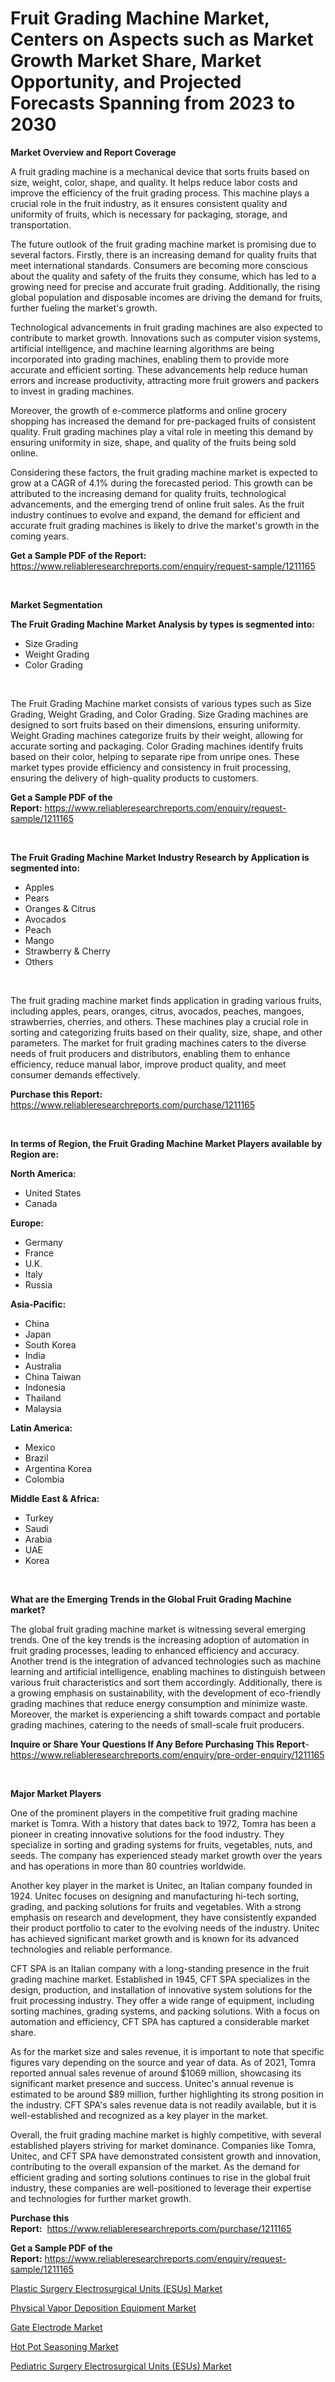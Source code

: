 <p><h1>Fruit Grading Machine Market, Centers on Aspects such as Market Growth Market Share, Market Opportunity, and Projected Forecasts Spanning from 2023 to 2030</h1></p><p><strong>Market Overview and Report Coverage</strong></p>
<p><p>A fruit grading machine is a mechanical device that sorts fruits based on size, weight, color, shape, and quality. It helps reduce labor costs and improve the efficiency of the fruit grading process. This machine plays a crucial role in the fruit industry, as it ensures consistent quality and uniformity of fruits, which is necessary for packaging, storage, and transportation.</p><p>The future outlook of the fruit grading machine market is promising due to several factors. Firstly, there is an increasing demand for quality fruits that meet international standards. Consumers are becoming more conscious about the quality and safety of the fruits they consume, which has led to a growing need for precise and accurate fruit grading. Additionally, the rising global population and disposable incomes are driving the demand for fruits, further fueling the market's growth.</p><p>Technological advancements in fruit grading machines are also expected to contribute to market growth. Innovations such as computer vision systems, artificial intelligence, and machine learning algorithms are being incorporated into grading machines, enabling them to provide more accurate and efficient sorting. These advancements help reduce human errors and increase productivity, attracting more fruit growers and packers to invest in grading machines.</p><p>Moreover, the growth of e-commerce platforms and online grocery shopping has increased the demand for pre-packaged fruits of consistent quality. Fruit grading machines play a vital role in meeting this demand by ensuring uniformity in size, shape, and quality of the fruits being sold online.</p><p>Considering these factors, the fruit grading machine market is expected to grow at a CAGR of 4.1% during the forecasted period. This growth can be attributed to the increasing demand for quality fruits, technological advancements, and the emerging trend of online fruit sales. As the fruit industry continues to evolve and expand, the demand for efficient and accurate fruit grading machines is likely to drive the market's growth in the coming years.</p></p>
<p><strong>Get a Sample PDF of the Report:</strong> <a href="https://www.reliableresearchreports.com/enquiry/request-sample/1211165">https://www.reliableresearchreports.com/enquiry/request-sample/1211165</a></p>
<p>&nbsp;</p>
<p><strong>Market Segmentation</strong></p>
<p><strong>The Fruit Grading Machine Market Analysis by types is segmented into:</strong></p>
<p><ul><li>Size Grading</li><li>Weight Grading</li><li>Color Grading</li></ul></p>
<p>&nbsp;</p>
<p><p>The Fruit Grading Machine market consists of various types such as Size Grading, Weight Grading, and Color Grading. Size Grading machines are designed to sort fruits based on their dimensions, ensuring uniformity. Weight Grading machines categorize fruits by their weight, allowing for accurate sorting and packaging. Color Grading machines identify fruits based on their color, helping to separate ripe from unripe ones. These market types provide efficiency and consistency in fruit processing, ensuring the delivery of high-quality products to customers.</p></p>
<p><strong>Get a Sample PDF of the Report:</strong>&nbsp;<a href="https://www.reliableresearchreports.com/enquiry/request-sample/1211165">https://www.reliableresearchreports.com/enquiry/request-sample/1211165</a></p>
<p>&nbsp;</p>
<p><strong>The Fruit Grading Machine Market Industry Research by Application is segmented into:</strong></p>
<p><ul><li>Apples</li><li>Pears</li><li>Oranges & Citrus</li><li>Avocados</li><li>Peach</li><li>Mango</li><li>Strawberry & Cherry</li><li>Others</li></ul></p>
<p>&nbsp;</p>
<p><p>The fruit grading machine market finds application in grading various fruits, including apples, pears, oranges, citrus, avocados, peaches, mangoes, strawberries, cherries, and others. These machines play a crucial role in sorting and categorizing fruits based on their quality, size, shape, and other parameters. The market for fruit grading machines caters to the diverse needs of fruit producers and distributors, enabling them to enhance efficiency, reduce manual labor, improve product quality, and meet consumer demands effectively.</p></p>
<p><strong>Purchase this Report:</strong>&nbsp; <a href="https://www.reliableresearchreports.com/purchase/1211165">https://www.reliableresearchreports.com/purchase/1211165</a></p>
<p>&nbsp;</p>
<p><strong>In terms of Region, the Fruit Grading Machine Market Players available by Region are:</strong></p>
<p>
    <p> <strong> North America: </strong>
        <ul>
            <li>United States</li>
            <li>Canada</li>
        </ul>
        </p> 
    <p> <strong> Europe: </strong>
        <ul>
            <li>Germany</li>
            <li>France</li>
            <li>U.K.</li>
            <li>Italy</li>
            <li>Russia</li>
        </ul>
        </p> 
    <p> <strong> Asia-Pacific: </strong>
        <ul>
            <li>China</li>
            <li>Japan</li>
            <li>South Korea</li>
            <li>India</li>
            <li>Australia</li>
            <li>China Taiwan</li>
            <li>Indonesia</li>
            <li>Thailand</li>
            <li>Malaysia</li>
        </ul>
        </p> 
    <p> <strong> Latin America: </strong>
        <ul>
            <li>Mexico</li>
            <li>Brazil</li>
            <li>Argentina Korea</li>
            <li>Colombia</li>
        </ul>
        </p> 
    <p> <strong> Middle East & Africa: </strong>
        <ul>
            <li>Turkey</li>
            <li>Saudi</li>
            <li>Arabia</li>
            <li>UAE</li>
            <li>Korea</li>
        </ul>
    </p>
    </p>
<p>&nbsp;</p>
<p><strong>What are the Emerging Trends in the Global Fruit Grading Machine market?</strong></p>
<p><p>The global fruit grading machine market is witnessing several emerging trends. One of the key trends is the increasing adoption of automation in fruit grading processes, leading to enhanced efficiency and accuracy. Another trend is the integration of advanced technologies such as machine learning and artificial intelligence, enabling machines to distinguish between various fruit characteristics and sort them accordingly. Additionally, there is a growing emphasis on sustainability, with the development of eco-friendly grading machines that reduce energy consumption and minimize waste. Moreover, the market is experiencing a shift towards compact and portable grading machines, catering to the needs of small-scale fruit producers.</p></p>
<p><strong>Inquire or Share Your Questions If Any Before Purchasing This Report</strong>- <a href="https://www.reliableresearchreports.com/enquiry/pre-order-enquiry/1211165">https://www.reliableresearchreports.com/enquiry/pre-order-enquiry/1211165</a></p>
<p>&nbsp;</p>
<p><strong>Major Market Players</strong></p>
<p><p>One of the prominent players in the competitive fruit grading machine market is Tomra. With a history that dates back to 1972, Tomra has been a pioneer in creating innovative solutions for the food industry. They specialize in sorting and grading systems for fruits, vegetables, nuts, and seeds. The company has experienced steady market growth over the years and has operations in more than 80 countries worldwide.</p><p>Another key player in the market is Unitec, an Italian company founded in 1924. Unitec focuses on designing and manufacturing hi-tech sorting, grading, and packing solutions for fruits and vegetables. With a strong emphasis on research and development, they have consistently expanded their product portfolio to cater to the evolving needs of the industry. Unitec has achieved significant market growth and is known for its advanced technologies and reliable performance.</p><p>CFT SPA is an Italian company with a long-standing presence in the fruit grading machine market. Established in 1945, CFT SPA specializes in the design, production, and installation of innovative system solutions for the fruit processing industry. They offer a wide range of equipment, including sorting machines, grading systems, and packing solutions. With a focus on automation and efficiency, CFT SPA has captured a considerable market share.</p><p>As for the market size and sales revenue, it is important to note that specific figures vary depending on the source and year of data. As of 2021, Tomra reported annual sales revenue of around $1069 million, showcasing its significant market presence and success. Unitec's annual revenue is estimated to be around $89 million, further highlighting its strong position in the industry. CFT SPA's sales revenue data is not readily available, but it is well-established and recognized as a key player in the market.</p><p>Overall, the fruit grading machine market is highly competitive, with several established players striving for market dominance. Companies like Tomra, Unitec, and CFT SPA have demonstrated consistent growth and innovation, contributing to the overall expansion of the market. As the demand for efficient grading and sorting solutions continues to rise in the global fruit industry, these companies are well-positioned to leverage their expertise and technologies for further market growth.</p></p>
<p><strong>Purchase this Report:</strong>&nbsp;&nbsp;<a href="https://www.reliableresearchreports.com/purchase/1211165">https://www.reliableresearchreports.com/purchase/1211165</a></p>
<p></p>
<p><strong>Get a Sample PDF of the Report:</strong>&nbsp;<a href="https://www.reliableresearchreports.com/enquiry/request-sample/1211165">https://www.reliableresearchreports.com/enquiry/request-sample/1211165</a></p>
<p><p><a href="https://www.linkedin.com/pulse/plastic-surgery-electrosurgical-units-esus-2f/">Plastic Surgery Electrosurgical Units (ESUs) Market</a></p><p><a href="https://medium.com/@sylvanfahey/physical-vapor-deposition-equipment-market-size-growth-forecast-2023-2030-f052af3067ce">Physical Vapor Deposition Equipment Market</a></p><p><a href="https://medium.com/@pair.holy.proof/gate-electrode-market-size-growth-forecast-2023-2030-0ec60e35df80">Gate Electrode Market</a></p><p><a href="https://github.com/ChiragRp1/Market-Research-Report-List-1/blob/main/hot-pot-seasoning-market.md">Hot Pot Seasoning Market</a></p><p><a href="https://www.linkedin.com/pulse/pediatric-surgery-electrosurgical-units-esus-market-1f/">Pediatric Surgery Electrosurgical Units (ESUs) Market</a></p></p>